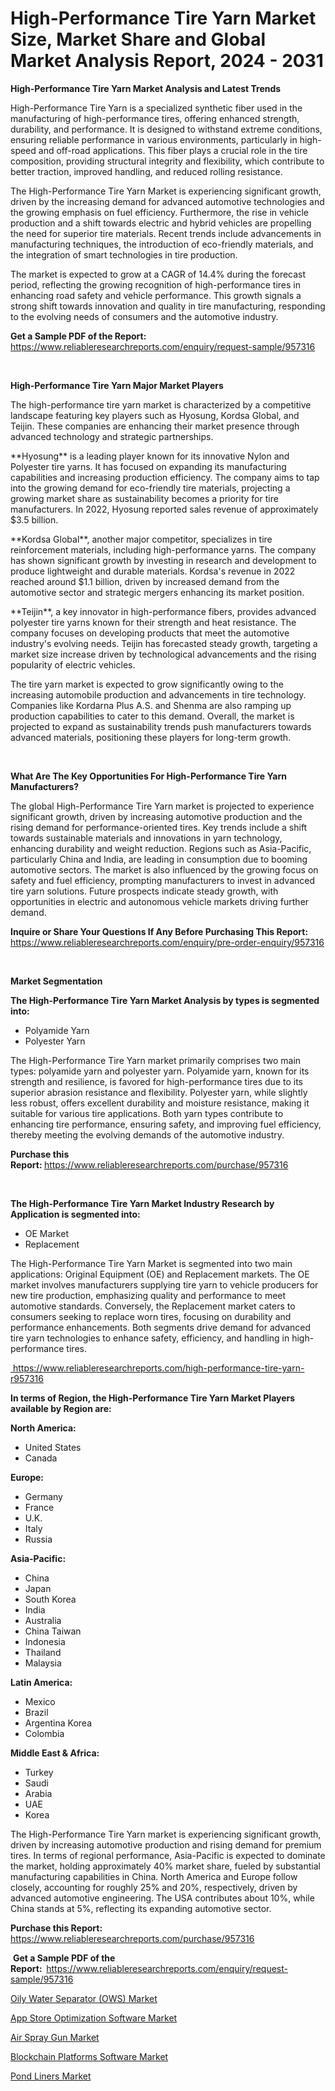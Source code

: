 <p><h1>High-Performance Tire Yarn Market Size, Market Share and Global Market Analysis Report, 2024 - 2031</h1></p><p><strong>High-Performance Tire Yarn Market Analysis and Latest Trends</strong></p>
<p><p>High-Performance Tire Yarn is a specialized synthetic fiber used in the manufacturing of high-performance tires, offering enhanced strength, durability, and performance. It is designed to withstand extreme conditions, ensuring reliable performance in various environments, particularly in high-speed and off-road applications. This fiber plays a crucial role in the tire composition, providing structural integrity and flexibility, which contribute to better traction, improved handling, and reduced rolling resistance.</p><p>The High-Performance Tire Yarn Market is experiencing significant growth, driven by the increasing demand for advanced automotive technologies and the growing emphasis on fuel efficiency. Furthermore, the rise in vehicle production and a shift towards electric and hybrid vehicles are propelling the need for superior tire materials. Recent trends include advancements in manufacturing techniques, the introduction of eco-friendly materials, and the integration of smart technologies in tire production. </p><p>The market is expected to grow at a CAGR of 14.4% during the forecast period, reflecting the growing recognition of high-performance tires in enhancing road safety and vehicle performance. This growth signals a strong shift towards innovation and quality in tire manufacturing, responding to the evolving needs of consumers and the automotive industry.</p></p>
<p><strong>Get a Sample PDF of the Report:&nbsp;</strong> <a href="https://www.reliableresearchreports.com/enquiry/request-sample/957316?utm_campaign=32&utm_medium=2&utm_source=Github&utm_content=ia&utm_term=16112024&utm_id=high-performance-tire-yarn">https://www.reliableresearchreports.com/enquiry/request-sample/957316</a></p>
<p>&nbsp;</p>
<p><strong>High-Performance Tire Yarn Major Market Players</strong></p>
<p><p>The high-performance tire yarn market is characterized by a competitive landscape featuring key players such as Hyosung, Kordsa Global, and Teijin. These companies are enhancing their market presence through advanced technology and strategic partnerships.</p><p>**Hyosung** is a leading player known for its innovative Nylon and Polyester tire yarns. It has focused on expanding its manufacturing capabilities and increasing production efficiency. The company aims to tap into the growing demand for eco-friendly tire materials, projecting a growing market share as sustainability becomes a priority for tire manufacturers. In 2022, Hyosung reported sales revenue of approximately $3.5 billion.</p><p>**Kordsa Global**, another major competitor, specializes in tire reinforcement materials, including high-performance yarns. The company has shown significant growth by investing in research and development to produce lightweight and durable materials. Kordsa's revenue in 2022 reached around $1.1 billion, driven by increased demand from the automotive sector and strategic mergers enhancing its market position.</p><p>**Teijin**, a key innovator in high-performance fibers, provides advanced polyester tire yarns known for their strength and heat resistance. The company focuses on developing products that meet the automotive industry's evolving needs. Teijin has forecasted steady growth, targeting a market size increase driven by technological advancements and the rising popularity of electric vehicles.</p><p>The tire yarn market is expected to grow significantly owing to the increasing automobile production and advancements in tire technology. Companies like Kordarna Plus A.S. and Shenma are also ramping up production capabilities to cater to this demand. Overall, the market is projected to expand as sustainability trends push manufacturers towards advanced materials, positioning these players for long-term growth.</p></p>
<p>&nbsp;</p>
<p><strong>What Are The Key Opportunities For High-Performance Tire Yarn Manufacturers?</strong></p>
<p><p>The global High-Performance Tire Yarn market is projected to experience significant growth, driven by increasing automotive production and the rising demand for performance-oriented tires. Key trends include a shift towards sustainable materials and innovations in yarn technology, enhancing durability and weight reduction. Regions such as Asia-Pacific, particularly China and India, are leading in consumption due to booming automotive sectors. The market is also influenced by the growing focus on safety and fuel efficiency, prompting manufacturers to invest in advanced tire yarn solutions. Future prospects indicate steady growth, with opportunities in electric and autonomous vehicle markets driving further demand.</p></p>
<p><strong>Inquire or Share Your Questions If Any Before Purchasing This Report:</strong> <a href="https://www.reliableresearchreports.com/enquiry/pre-order-enquiry/957316?utm_campaign=32&utm_medium=2&utm_source=Github&utm_content=ia&utm_term=16112024&utm_id=high-performance-tire-yarn">https://www.reliableresearchreports.com/enquiry/pre-order-enquiry/957316</a></p>
<p>&nbsp;</p>
<p><strong>Market Segmentation</strong></p>
<p><strong>The High-Performance Tire Yarn Market Analysis by types is segmented into:</strong></p>
<p><ul><li>Polyamide Yarn</li><li>Polyester Yarn</li></ul></p>
<p><p>The High-Performance Tire Yarn market primarily comprises two main types: polyamide yarn and polyester yarn. Polyamide yarn, known for its strength and resilience, is favored for high-performance tires due to its superior abrasion resistance and flexibility. Polyester yarn, while slightly less robust, offers excellent durability and moisture resistance, making it suitable for various tire applications. Both yarn types contribute to enhancing tire performance, ensuring safety, and improving fuel efficiency, thereby meeting the evolving demands of the automotive industry.</p></p>
<p><strong>Purchase this Report:&nbsp;</strong><a href="https://www.reliableresearchreports.com/purchase/957316?utm_campaign=32&utm_medium=2&utm_source=Github&utm_content=ia&utm_term=16112024&utm_id=high-performance-tire-yarn">https://www.reliableresearchreports.com/purchase/957316</a></p>
<p>&nbsp;</p>
<p><strong>The High-Performance Tire Yarn Market Industry Research by Application is segmented into:</strong></p>
<p><ul><li>OE Market</li><li>Replacement</li></ul></p>
<p><p>The High-Performance Tire Yarn Market is segmented into two main applications: Original Equipment (OE) and Replacement markets. The OE market involves manufacturers supplying tire yarn to vehicle producers for new tire production, emphasizing quality and performance to meet automotive standards. Conversely, the Replacement market caters to consumers seeking to replace worn tires, focusing on durability and performance enhancements. Both segments drive demand for advanced tire yarn technologies to enhance safety, efficiency, and handling in high-performance tires.</p></p>
<p><a href="https://www.reliableresearchreports.com/high-performance-tire-yarn-r957316?utm_campaign=32&utm_medium=2&utm_source=Github&utm_content=ia&utm_term=16112024&utm_id=high-performance-tire-yarn">&nbsp;https://www.reliableresearchreports.com/high-performance-tire-yarn-r957316</a></p>
<p><strong>In terms of Region, the High-Performance Tire Yarn Market Players available by Region are:</strong></p>
<p>
    <p> <strong> North America: </strong>
        <ul>
            <li>United States</li>
            <li>Canada</li>
        </ul>
        </p> 
    <p> <strong> Europe: </strong>
        <ul>
            <li>Germany</li>
            <li>France</li>
            <li>U.K.</li>
            <li>Italy</li>
            <li>Russia</li>
        </ul>
        </p> 
    <p> <strong> Asia-Pacific: </strong>
        <ul>
            <li>China</li>
            <li>Japan</li>
            <li>South Korea</li>
            <li>India</li>
            <li>Australia</li>
            <li>China Taiwan</li>
            <li>Indonesia</li>
            <li>Thailand</li>
            <li>Malaysia</li>
        </ul>
        </p> 
    <p> <strong> Latin America: </strong>
        <ul>
            <li>Mexico</li>
            <li>Brazil</li>
            <li>Argentina Korea</li>
            <li>Colombia</li>
        </ul>
        </p> 
    <p> <strong> Middle East & Africa: </strong>
        <ul>
            <li>Turkey</li>
            <li>Saudi</li>
            <li>Arabia</li>
            <li>UAE</li>
            <li>Korea</li>
        </ul>
    </p>
    </p>
<p><p>The High-Performance Tire Yarn market is experiencing significant growth, driven by increasing automotive production and rising demand for premium tires. In terms of regional performance, Asia-Pacific is expected to dominate the market, holding approximately 40% market share, fueled by substantial manufacturing capabilities in China. North America and Europe follow closely, accounting for roughly 25% and 20%, respectively, driven by advanced automotive engineering. The USA contributes about 10%, while China stands at 5%, reflecting its expanding automotive sector.</p></p>
<p><strong>Purchase this Report: </strong><a href="https://www.reliableresearchreports.com/purchase/957316?utm_campaign=32&utm_medium=2&utm_source=Github&utm_content=ia&utm_term=16112024&utm_id=high-performance-tire-yarn">https://www.reliableresearchreports.com/purchase/957316</a></p>
<p>&nbsp;<strong>Get a Sample PDF of the Report:&nbsp;&nbsp;</strong><a href="https://www.reliableresearchreports.com/enquiry/request-sample/957316?utm_campaign=32&utm_medium=2&utm_source=Github&utm_content=ia&utm_term=16112024&utm_id=high-performance-tire-yarn">https://www.reliableresearchreports.com/enquiry/request-sample/957316</a></p>
<p><strong></strong></p>
<p><p><a href="https://github.com/ashepherd82/Market-Research-Report-List-6/blob/main/oily-water-separator-ows-market.md?utm_campaign=32&utm_medium=2&utm_source=Github&utm_content=ia&utm_term=16112024&utm_id=high-performance-tire-yarn">Oily Water Separator (OWS) Market</a></p><p><a href="https://issuu.com/reportprime-2/docs/app-store-optimization-software-mar_5758b0fb47b8cb?utm_campaign=32&utm_medium=2&utm_source=Github&utm_content=ia&utm_term=16112024&utm_id=high-performance-tire-yarn">App Store Optimization Software Market</a></p><p><a href="https://www.linkedin.com/pulse/global-perspectives-air-spray-gun-market-trends-forecast-2024-vn4cf?utm_campaign=32&utm_medium=2&utm_source=Github&utm_content=ia&utm_term=16112024&utm_id=high-performance-tire-yarn">Air Spray Gun Market</a></p><p><a href="https://issuu.com/reportprime-2/docs/blockchain-platforms-software-marke_619c46776ac15a?utm_campaign=32&utm_medium=2&utm_source=Github&utm_content=ia&utm_term=16112024&utm_id=high-performance-tire-yarn">Blockchain Platforms Software Market</a></p><p><a href="https://github.com/irfadac/Market-Research-Report-List-5/blob/main/pond-liners-market.md?utm_campaign=32&utm_medium=2&utm_source=Github&utm_content=ia&utm_term=16112024&utm_id=high-performance-tire-yarn">Pond Liners Market</a></p></p>